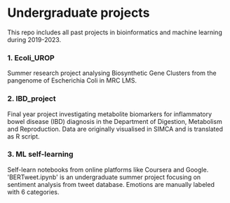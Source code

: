# Undergraduate projects 
This repo includes all past projects in bioinformatics and machine learning during 2019-2023.

### 1. Ecoli_UROP
Summer research project analysing Biosynthetic Gene Clusters from the pangenome of Escherichia Coli in MRC LMS.

### 2. IBD_project
Final year project investigating metabolite biomarkers for inflammatory bowel disease (IBD) diagnosis in the Department of Digestion, Metabolism and Reproduction.
Data are originally visualised in SIMCA and is translated as R script. 

### 3. ML self-learning
Self-learn notebooks from online platforms like Coursera and Google.
'BERTweet.ipynb' is an undergraduate summer project focusing on sentiment analysis from tweet database. Emotions are manually labeled with 6 categories. 
